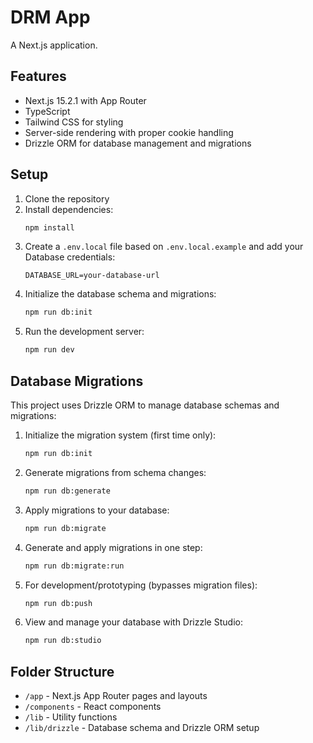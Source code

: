 # DRM App

A Next.js application.

## Features

-   Next.js 15.2.1 with App Router
-   TypeScript
-   Tailwind CSS for styling
-   Server-side rendering with proper cookie handling
-   Drizzle ORM for database management and migrations

## Setup

1. Clone the repository
2. Install dependencies:
    ```bash
    npm install
    ```
3. Create a `.env.local` file based on `.env.local.example` and add your Database credentials:
    ```
    DATABASE_URL=your-database-url
    ```
4. Initialize the database schema and migrations:
    ```bash
    npm run db:init
    ```
5. Run the development server:
    ```bash
    npm run dev
    ```

## Database Migrations

This project uses Drizzle ORM to manage database schemas and migrations:

1. Initialize the migration system (first time only):
    ```bash
    npm run db:init
    ```

2. Generate migrations from schema changes:
    ```bash
    npm run db:generate
    ```

3. Apply migrations to your database:
    ```bash
    npm run db:migrate
    ```

4. Generate and apply migrations in one step:
    ```bash
    npm run db:migrate:run
    ```

5. For development/prototyping (bypasses migration files):
    ```bash
    npm run db:push
    ```

6. View and manage your database with Drizzle Studio:
    ```bash
    npm run db:studio
    ```

## Folder Structure

-   `/app` - Next.js App Router pages and layouts
-   `/components` - React components
-   `/lib` - Utility functions
-   `/lib/drizzle` - Database schema and Drizzle ORM setup
